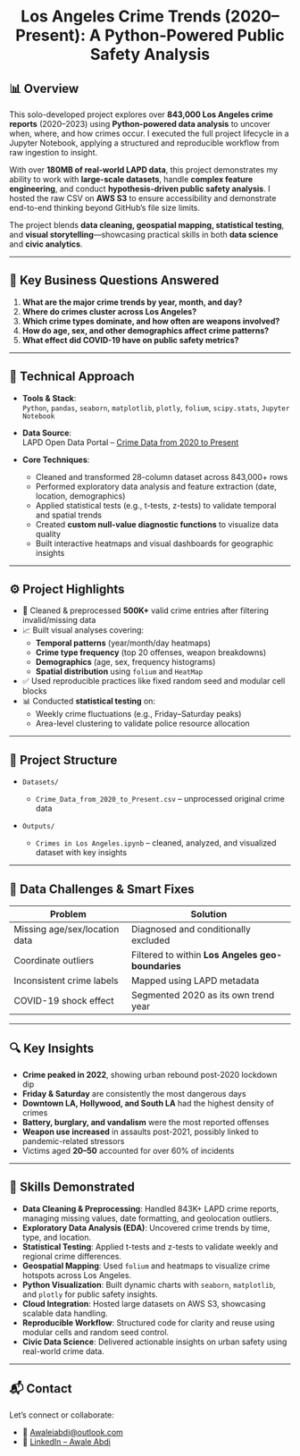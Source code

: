<h1 align="center">Los Angeles Crime Trends (2020–Present): A Python-Powered Public Safety Analysis</h1>

## 📊 Overview

This solo-developed project explores over **843,000 Los Angeles crime reports** (2020–2023) using **Python-powered data analysis** to uncover when, where, and how crimes occur. I executed the full project lifecycle in a Jupyter Notebook, applying a structured and reproducible workflow from raw ingestion to insight.

With over **180MB of real-world LAPD data**, this project demonstrates my ability to work with **large-scale datasets**, handle **complex feature engineering**, and conduct **hypothesis-driven public safety analysis**. I hosted the raw CSV on **AWS S3** to ensure accessibility and demonstrate end-to-end thinking beyond GitHub’s file size limits.

The project blends **data cleaning, geospatial mapping, statistical testing**, and **visual storytelling**—showcasing practical skills in both **data science** and **civic analytics**.

---

## 📌 Key Business Questions Answered

1. **What are the major crime trends by year, month, and day?**  
2. **Where do crimes cluster across Los Angeles?**  
3. **Which crime types dominate, and how often are weapons involved?**  
4. **How do age, sex, and other demographics affect crime patterns?**  
5. **What effect did COVID-19 have on public safety metrics?**

---

## 🧠 Technical Approach

- **Tools & Stack**:  
  `Python`, `pandas`, `seaborn`, `matplotlib`, `plotly`, `folium`, `scipy.stats`, `Jupyter Notebook`
  
- **Data Source**:  
  LAPD Open Data Portal – [Crime Data from 2020 to Present](https://data.lacity.org/Public-Safety/Crime-Data-from-2020-to-Present/2nrs-mtv8/about_data)

- **Core Techniques**:
  - Cleaned and transformed 28-column dataset across 843,000+ rows
  - Performed exploratory data analysis and feature extraction (date, location, demographics)
  - Applied statistical tests (e.g., t-tests, z-tests) to validate temporal and spatial trends
  - Created **custom null-value diagnostic functions** to visualize data quality
  - Built interactive heatmaps and visual dashboards for geographic insights

---

## ⚙️ Project Highlights

- 🧹 Cleaned & preprocessed **500K+** valid crime entries after filtering invalid/missing data  
- 📈 Built visual analyses covering:
  - **Temporal patterns** (year/month/day heatmaps)
  - **Crime type frequency** (top 20 offenses, weapon breakdowns)
  - **Demographics** (age, sex, frequency histograms)
  - **Spatial distribution** using `folium` and `HeatMap`
- ✅ Used reproducible practices like fixed random seed and modular cell blocks  
- 📊 Conducted **statistical testing** on:
  - Weekly crime fluctuations (e.g., Friday–Saturday peaks)
  - Area-level clustering to validate police resource allocation

---

## 📁 Project Structure

- `Datasets/`  
  - `Crime_Data_from_2020_to_Present.csv` – unprocessed original crime data

- `Outputs/`  
  - `Crimes in Los Angeles.ipynb` – cleaned, analyzed, and visualized dataset with key insights

---

## 🧩 Data Challenges & Smart Fixes

| Problem | Solution |
|--------|----------|
| Missing age/sex/location data | Diagnosed and conditionally excluded |
| Coordinate outliers | Filtered to within **Los Angeles geo-boundaries** |
| Inconsistent crime labels | Mapped using LAPD metadata |
| COVID-19 shock effect | Segmented 2020 as its own trend year |

---

## 🔍 Key Insights

- **Crime peaked in 2022**, showing urban rebound post-2020 lockdown dip  
- **Friday & Saturday** are consistently the most dangerous days  
- **Downtown LA, Hollywood, and South LA** had the highest density of crimes  
- **Battery, burglary, and vandalism** were the most reported offenses  
- **Weapon use increased** in assaults post-2021, possibly linked to pandemic-related stressors  
- Victims aged **20–50** accounted for over 60% of incidents  

---

## 🧠 Skills Demonstrated

- **Data Cleaning & Preprocessing**: Handled 843K+ LAPD crime reports, managing missing values, date formatting, and geolocation outliers.
- **Exploratory Data Analysis (EDA)**: Uncovered crime trends by time, type, and location.
- **Statistical Testing**: Applied t-tests and z-tests to validate weekly and regional crime differences.
- **Geospatial Mapping**: Used `folium` and heatmaps to visualize crime hotspots across Los Angeles.
- **Python Visualization**: Built dynamic charts with `seaborn`, `matplotlib`, and `plotly` for public safety insights.
- **Cloud Integration**: Hosted large datasets on AWS S3, showcasing scalable data handling.
- **Reproducible Workflow**: Structured code for clarity and reuse using modular cells and random seed control.
- **Civic Data Science**: Delivered actionable insights on urban safety using real-world crime data.

---

## 📬 Contact

Let’s connect or collaborate:

- 📧 Awaleiabdi@outlook.com  
- 💼 [LinkedIn – Awale Abdi](https://www.linkedin.com/in/awale-abdi/)
